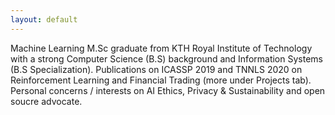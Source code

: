 ```yaml
---
layout: default
---
```


Machine Learning M.Sc graduate from KTH Royal Institute of Technology with a strong Computer Science (B.S) background and Information Systems (B.S Specialization). Publications on ICASSP 2019 and TNNLS 2020 on Reinforcement Learning and Financial Trading (more under Projects tab). Personal concerns / interests on AI Ethics, Privacy & Sustainability and open soucre advocate.

